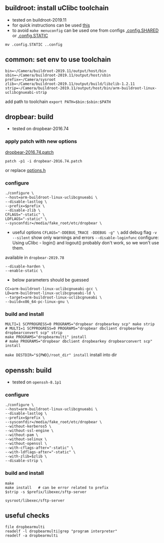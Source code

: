 ## buildroot: install uClibc toolchain 

- tested on buildroot-2019.11
- for quick instructions can be used [this](https://www.uclibc.org/toolchains.html)
- to avoid `make menuconfig` can be used one from configs [.config.SHARED](./.config.SHARED) or [.config.STATIC](./.config.STATIC)

```
mv .config.STATIC ..config
```

## common: set env to use toolchain

```
bin=~/Camera/buildroot-2019.11/output/host/bin
sbin=~/Camera/buildroot-2019.11/output/host/sbin
prefix=~/Camera/sysroot
zlib=~/Camera/buildroot-2019.11/output/build/libzlib-1.2.11
strip=~/Camera/buildroot-2019.11/output/host/bin/arm-buildroot-linux-uclibcgnueabi-strip
```
add path to toolchain
`export PATH=$bin:$sbin:$PATH`

## dropbear: build

- tested on dropbear-2016.74
### apply patch with new options 

[dropbear-2016.74.patch](./dropbear-2016.74.patch)
```
patch -p1 -i dropbear-2016.74.patch
```
or replace [options.h](./options.h)

### configure
```
./configure \
--host=arm-buildroot-linux-uclibcgnueabi \
--disable-lastlog \
--prefix=$prefix \
--disable-zlib \
CFLAGS="-static" \
LDFLAGS="-static" \
--sysconfdir=/media/fake_root/etc/dropbear \
```

- useful options
`CFLAGS="-DDEBUG_TRACE -DDEBUG -g" \` add debug flag `-v`
`--silent` show only warnings and errors
`--disable-loginfunc` configure: Using uClibc - login() and logout() probably don't work, so we won't use them.


available in `dropbear-2019.78`
```
--disable-harden \
--enable-static \
```

- below parameters should be guessed
```
CC=arm-buildroot-linux-uclibcgnueabi-gcc \
LD=arm-buildroot-linux-uclibcgnueabi-ld \
--target=arm-buildroot-linux-uclibcgnueabi \
--build=x86_64-pc-linux-gnu \
```

### build and install

```
MULTI=1 SCPPROGRESS=0 PROGRAMS="dropbear dropbearkey scp" make strip
# MULTI=1 SCPPROGRESS=0 PROGRAMS="dropbear dbclient dropbearkey dropbearconvert scp" strip
make PROGRAMS="dropbearmulti" install
# make PROGRAMS="dropbear dbclient dropbearkey dropbearconvert scp" install
```

`make DESTDIR="${PWD}/root_dir" install` install into dir


## openssh: build

- tested on `openssh-8.1p1`

### configure
```
./configure \
--host=arm-buildroot-linux-uclibcgnueabi \
--disable-lastlog \
--prefix=$prefix \
--sysconfdir=/media/fake_root/etc/dropbear \
--without-kerberos5 \
--without-ssl-engine \
--without-pam \
--without-selinux \
--without-openssl \
--with-cflags-after="-static" \
--with-ldflags-after="-static" \
--with-zlib=$zlib \
--disable-strip \
```

### build and install
```
make        
make install   # can be error related to prefix
$strip -s $prefix/libexec/sftp-server 
```
`sysroot/libexec/sftp-server`


## useful checks
```
file dropbearmulti
readelf -l dropbearmulti|grep "program interpreter"
readelf -a dropbearmulti
```

